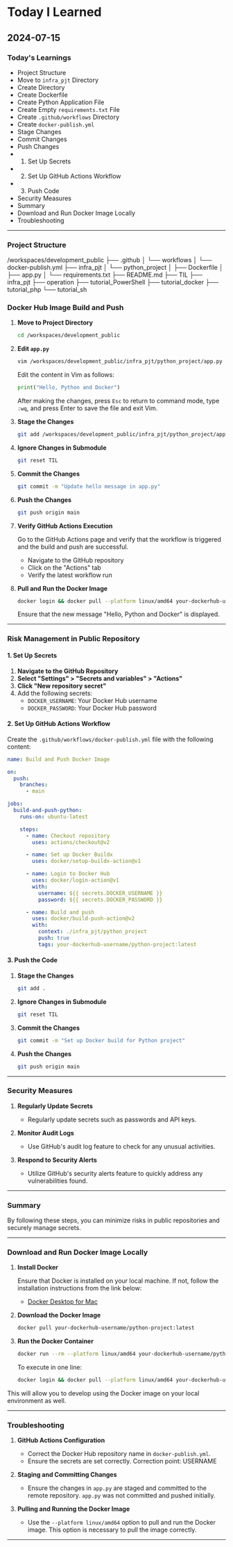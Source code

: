 # Today I Learned

## 2024-07-15

### Today's Learnings

- Project Structure
- Move to `infra_pjt` Directory
- Create Directory
- Create Dockerfile
- Create Python Application File
- Create Empty `requirements.txt` File
- Create `.github/workflows` Directory
- Create `docker-publish.yml`
- Stage Changes
- Commit Changes
- Push Changes
- 1. Set Up Secrets
- 2. Set Up GitHub Actions Workflow
- 3. Push Code
- Security Measures
- Summary
- Download and Run Docker Image Locally
- Troubleshooting

---
### Project Structure
/workspaces/development_public
├── .github
│   └── workflows
│       └── docker-publish.yml
├── infra_pjt
│   └── python_project
│       ├── Dockerfile
│       ├── app.py
│       └── requirements.txt
├── README.md
├── TIL
├── infra_pjt
├── operation
├── tutorial_PowerShell
├── tutorial_docker
├── tutorial_php
└── tutorial_sh


### Docker Hub Image Build and Push

1. **Move to Project Directory**

    ```sh
    cd /workspaces/development_public
    ```

2. **Edit `app.py`**

    ```sh
    vim /workspaces/development_public/infra_pjt/python_project/app.py
    ```

    Edit the content in Vim as follows:

    ```python
    print("Hello, Python and Docker")
    ```

    After making the changes, press `Esc` to return to command mode, type `:wq`, and press Enter to save the file and exit Vim.

3. **Stage the Changes**

    ```sh
    git add /workspaces/development_public/infra_pjt/python_project/app.py
    ```

4. **Ignore Changes in Submodule**

    ```sh
    git reset TIL
    ```

5. **Commit the Changes**

    ```sh
    git commit -m "Update hello message in app.py"
    ```

6. **Push the Changes**

    ```sh
    git push origin main
    ```

7. **Verify GitHub Actions Execution**

    Go to the GitHub Actions page and verify that the workflow is triggered and the build and push are successful.

    - Navigate to the GitHub repository
    - Click on the "Actions" tab
    - Verify the latest workflow run

8. **Pull and Run the Docker Image**

    ```sh
    docker login && docker pull --platform linux/amd64 your-dockerhub-username/python-project:latest && docker run --rm --platform linux/amd64 your-dockerhub-username/python-project:latest
    ```

    Ensure that the new message "Hello, Python and Docker" is displayed.

---

### Risk Management in Public Repository

#### 1. Set Up Secrets

1. **Navigate to the GitHub Repository**
2. **Select "Settings" > "Secrets and variables" > "Actions"**
3. **Click "New repository secret"**
4. Add the following secrets:
   - `DOCKER_USERNAME`: Your Docker Hub username
   - `DOCKER_PASSWORD`: Your Docker Hub password

#### 2. Set Up GitHub Actions Workflow

Create the `.github/workflows/docker-publish.yml` file with the following content:

```yaml
name: Build and Push Docker Image

on:
  push:
    branches:
      - main

jobs:
  build-and-push-python:
    runs-on: ubuntu-latest

    steps:
      - name: Checkout repository
        uses: actions/checkout@v2

      - name: Set up Docker Buildx
        uses: docker/setup-buildx-action@v1

      - name: Login to Docker Hub
        uses: docker/login-action@v1
        with:
          username: ${{ secrets.DOCKER_USERNAME }}
          password: ${{ secrets.DOCKER_PASSWORD }}

      - name: Build and push
        uses: docker/build-push-action@v2
        with:
          context: ./infra_pjt/python_project
          push: true
          tags: your-dockerhub-username/python-project:latest
```

#### 3. Push the Code

1. **Stage the Changes**

    ```sh
    git add .
    ```

2. **Ignore Changes in Submodule**

    ```sh
    git reset TIL
    ```

3. **Commit the Changes**

    ```sh
    git commit -m "Set up Docker build for Python project"
    ```

4. **Push the Changes**

    ```sh
    git push origin main
    ```

---

### Security Measures

1. **Regularly Update Secrets**
   - Regularly update secrets such as passwords and API keys.

2. **Monitor Audit Logs**
   - Use GitHub's audit log feature to check for any unusual activities.

3. **Respond to Security Alerts**
   - Utilize GitHub's security alerts feature to quickly address any vulnerabilities found.

---

### Summary

By following these steps, you can minimize risks in public repositories and securely manage secrets.

---

### Download and Run Docker Image Locally

1. **Install Docker**

    Ensure that Docker is installed on your local machine. If not, follow the installation instructions from the link below:

    - [Docker Desktop for Mac](https://docs.docker.com/desktop/mac/install/)

2. **Download the Docker Image**

    ```sh
    docker pull your-dockerhub-username/python-project:latest
    ```

3. **Run the Docker Container**

    ```sh
    docker run --rm --platform linux/amd64 your-dockerhub-username/python-project:latest
    ```

    To execute in one line:

    ```sh
    docker login && docker pull --platform linux/amd64 your-dockerhub-username/python-project:latest && docker run --rm --platform linux/amd64 your-dockerhub-username/python-project:latest
    ```

This will allow you to develop using the Docker image on your local environment as well.

---

### Troubleshooting

1. **GitHub Actions Configuration**
   - Correct the Docker Hub repository name in `docker-publish.yml`.
   - Ensure the secrets are set correctly. Correction point: USERNAME

2. **Staging and Committing Changes**
   - Ensure the changes in `app.py` are staged and committed to the remote repository. `app.py` was not committed and pushed initially.

3. **Pulling and Running the Docker Image**
   - Use the `--platform linux/amd64` option to pull and run the Docker image. This option is necessary to pull the image correctly.

---

